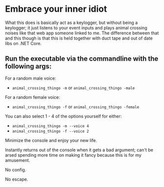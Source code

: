 # Embrace your inner idiot

What this does is basically act as a keylogger, but without being a keylogger; it just listens to your event inputs and plays animal crossing noises like that web app someone linked to me. The difference between that and this though is that this is held together with duct tape and out of date libs on .NET Core.

## Run the executable via the commandline with the following args:

For a random male voice:
- `animal_crossing_thingo -m` or `animal_crossing_thingo -male`

For a random female voice:
- `animal_crossing_thingo -f` or `animal_crossing_thingo -female`

You can also select 1 - 4 of the options yourself for either:
- `animal_crossing_thingo -m --voice 4`
- `animal_crossing_thingo -f --voice 2`

Minimize the console and enjoy your new life.

Instantly returns out of the console when it gets a bad argument; can't be arsed spending more time on making it fancy because this is for my amusement.

No config.

No escape.

